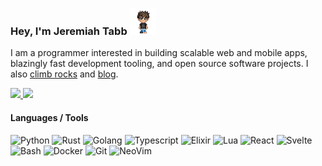 ### Hey, I'm Jeremiah Tabb <img src="./static/favicon.png" width="42" />

I am a programmer interested in building scalable web and mobile apps, blazingly fast development tooling, and open source software projects.
I also [climb rocks](https://www.mountainproject.com/user/200244605/jeremiah-tabb) and [blog](https://www.jtabb.dev/).

<a href="https://jtabb.dev">
    <img src="https://icons.iconarchive.com/icons/treetog/i/128/Internet-Document-icon.png" width="36" />
</a>

<a href="https://www.linkedin.com/in/jeremiahtabb">
    <img src="https://icons.iconarchive.com/icons/hopstarter/sleek-xp-software/256/Linked-In-icon.png" width="36" />
</a>

#### Languages / Tools

![Python](https://img.shields.io/badge/-Python-05122A?style=flat&logo=python)
![Rust](https://img.shields.io/badge/-Rust-05122A?style=flat&logo=rust&logoColor=B54009)
![Golang](https://img.shields.io/badge/-Go-05122A?style=flat&logo=go)
![Typescript](https://img.shields.io/badge/-Typescript-05122A?style=flat&logo=typescript&logoColor=2D79C7)
![Elixir](https://img.shields.io/badge/-Elixir-05122A?style=flat&logo=elixir&logoColor=purple)
![Lua](https://img.shields.io/badge/-Lua-05122A?style=flat&logo=lua&logoColor=0062cc)
![React](https://img.shields.io/badge/-React-05122A?style=flat&logo=react)
![Svelte](https://img.shields.io/badge/-Svelte-05122A?style=flat&logo=svelte)
![Bash](https://img.shields.io/badge/-Bash-05122A?style=flat&logo=gnu-bash&logoColor=4EAA25)
![Docker](https://img.shields.io/badge/-Docker-05122A?style=flat&logo=docker&logoColor=1993EF)
![Git](https://img.shields.io/badge/-Git-05122A?style=flat&logo=git)
![NeoVim](https://img.shields.io/badge/-NeoVim-05122A?style=flat&logo=neovim&logoColor=4b9e4b)
